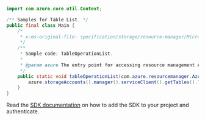```java
import com.azure.core.util.Context;

/** Samples for Table List. */
public final class Main {
    /*
     * x-ms-original-file: specification/storage/resource-manager/Microsoft.Storage/stable/2021-04-01/examples/TableOperationList.json
     */
    /**
     * Sample code: TableOperationList.
     *
     * @param azure The entry point for accessing resource management APIs in Azure.
     */
    public static void tableOperationList(com.azure.resourcemanager.AzureResourceManager azure) {
        azure.storageAccounts().manager().serviceClient().getTables().list("res9290", "sto328", Context.NONE);
    }
}
```

Read the [SDK documentation](https://github.com/Azure/azure-sdk-for-java/blob/azure-resourcemanager_2.11.0/sdk/resourcemanager/azure-resourcemanager/README.md) on how to add the SDK to your project and authenticate.
